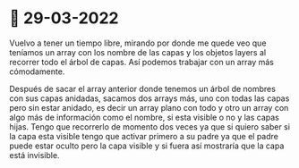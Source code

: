 # 📅 29-03-2022

Vuelvo a tener un tiempo libre, mirando por donde me quede veo que teníamos un array con los nombre de las capas y los objetos layers al recorrer todo el árbol de capas. Así podemos trabajar con un array más cómodamente.

Después de sacar el array anterior donde tenemos un árbol de nombres con sus capas anidadas, sacamos dos arrays más, uno con todas las capas pero sin estar anidado, es decir un array plano con todo y otro un array con algo más de información como el nombre, si esta visible o no y las capas hijas. Tengo que recorrerlo de momento dos veces ya que si quiero saber si la capa esta visible tengo que activar primero a su padre ya que el padre puede estar oculto pero la capa visible y si fuera así mostraría que la capa está invisible.
